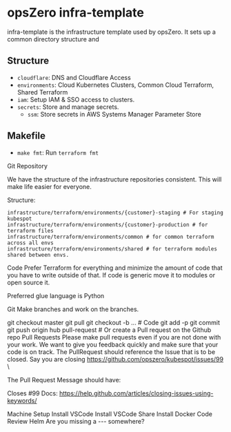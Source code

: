 # opsZero infra-template

infra-template is the infrastructure template used by opsZero. It sets up a common
directory structure and


## Structure

 - `cloudflare`: DNS and Cloudflare Access
 - `environments`: Cloud Kubernetes Clusters, Common Cloud Terraform, Shared Terraform
 - `iam`: Setup IAM & SSO access to clusters.
 - `secrets`: Store and manage secrets.
   - `ssm`: Store secrets in AWS Systems Manager Parameter Store


## Makefile

 - `make fmt`: Run `terraform fmt`



Git Repository

We have the structure of the infrastructure repositories consistent. This will
make life easier for everyone.

Structure:

```
infrastructure/terraform/environments/{customer}-staging # For staging kubespot
infrastructure/terraform/environments/{customer}-production # for terraform files
infrastructure/terraform/environments/common # for common terraform across all envs
infrastructure/terraform/environments/shared # for terraform modules shared between envs.

```
Code
Prefer Terraform for everything and minimize the amount of code that you have to write outside of that. If code is generic move it to modules or open source it.

Preferred glue language is Python

Git
Make branches and work on the branches.

git checkout master
git pull
git checkout -b <branch>... # Code
git add -p
git commit
git push origin <branch>
hub pull-request # Or create a Pull request on the Github repo
Pull Requests
Please make pull requests even if you are not done with your work. We want to give you feedback quickly and make sure that your code is on track. The PullRequest should reference the Issue that is to be closed. Say you are closing https://github.com/opszero/kubespot/issues/99 \

The Pull Request Message should have:

Closes #99
Docs: https://help.github.com/articles/closing-issues-using-keywords/

Machine Setup
Install VSCode
Install VSCode Share
Install Docker
Code Review
Helm
Are you missing a --- somewhere?
